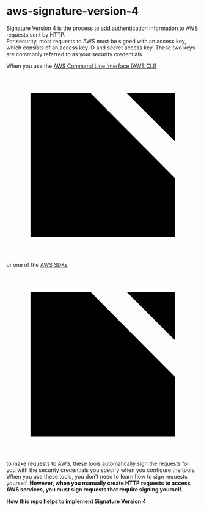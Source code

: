 # aws-signature-version-4
Signature Version 4 is the process to add authentication information to AWS requests sent by HTTP. 
<br/>
For security, most requests to AWS must be signed with an access key, which consists of an access key ID and secret access key. These two keys are commonly referred to as your security credentials.
</br>

<p>When you use the <a href="https://aws.amazon.com/cli/" target="_blank"><span>AWS Command Line Interface (AWS CLI)</span><awsui-icon class="awsdocs-link-icon" name="external" initialized="true"><span class="awsui-icon awsui-icon-size-normal awsui-icon-variant-normal"><svg xmlns="http://www.w3.org/2000/svg" viewBox="0 0 16 16" focusable="false" aria-hidden="true"><path class="stroke-linecap-square" d="M10 2h4v4"></path><path d="M6 10l8-8"></path><path class="stroke-linejoin-round" d="M14 9.048V14H2V2h5"></path></svg></span></awsui-icon></a> or one of the
                                          <a href="https://aws.amazon.com/tools/" target="_blank"><span>AWS SDKs</span><awsui-icon class="awsdocs-link-icon" name="external" initialized="true"><span class="awsui-icon awsui-icon-size-normal awsui-icon-variant-normal"><svg xmlns="http://www.w3.org/2000/svg" viewBox="0 0 16 16" focusable="false" aria-hidden="true"><path class="stroke-linecap-square" d="M10 2h4v4"></path><path d="M6 10l8-8"></path><path class="stroke-linejoin-round" d="M14 9.048V14H2V2h5"></path></svg></span></awsui-icon></a> to make requests to AWS, these tools
                                          automatically sign the requests for you with the security credentials you specify
                                          when you
                                          configure the tools. When you use these tools, you don't need to learn how to sign
                                          requests
                                          yourself. <b>However, when you manually create HTTP requests to access AWS services,
                                          you must sign requests
                                          that require signing yourself.</b>
                                       </p>

<b>How this repo helps to implement Signature Version 4</b>

